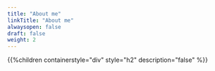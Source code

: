 ```yaml
---
title: "About me"
linkTitle: "About me"
alwaysopen: false
draft: false
weight: 2
---
```


{{%children containerstyle="div" style="h2" description="false" %}}
